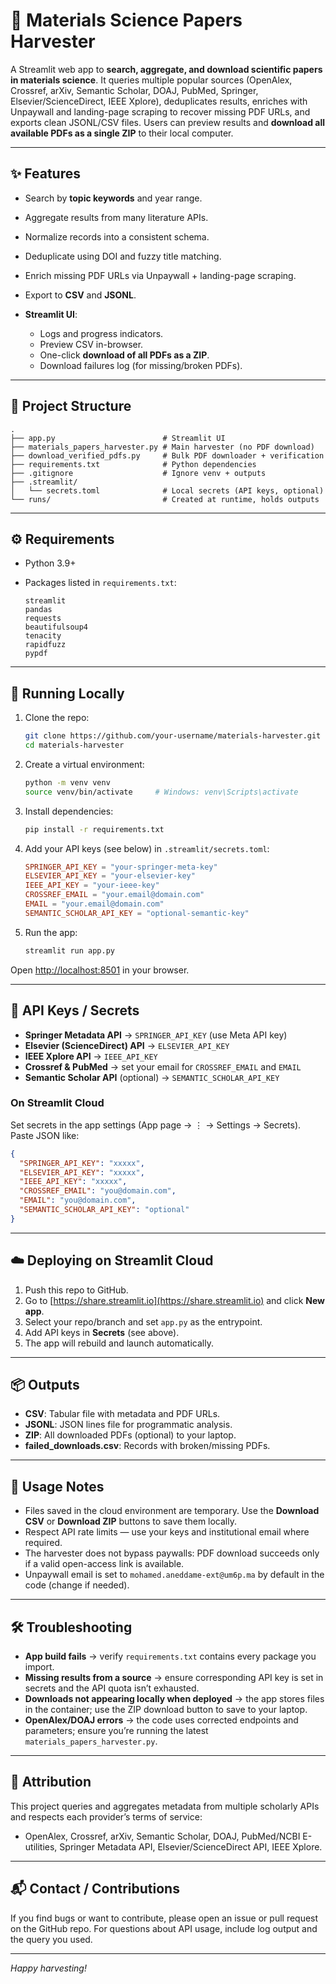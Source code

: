 # 🔬 Materials Science Papers Harvester

A Streamlit web app to **search, aggregate, and download scientific papers in materials science**.
It queries multiple popular sources (OpenAlex, Crossref, arXiv, Semantic Scholar, DOAJ, PubMed, Springer, Elsevier/ScienceDirect, IEEE Xplore), deduplicates results, enriches with Unpaywall and landing-page scraping to recover missing PDF URLs, and exports clean JSONL/CSV files. Users can preview results and **download all available PDFs as a single ZIP** to their local computer.

---

## ✨ Features

* Search by **topic keywords** and year range.
* Aggregate results from many literature APIs.
* Normalize records into a consistent schema.
* Deduplicate using DOI and fuzzy title matching.
* Enrich missing PDF URLs via Unpaywall + landing-page scraping.
* Export to **CSV** and **JSONL**.
* **Streamlit UI**:

  * Logs and progress indicators.
  * Preview CSV in-browser.
  * One-click **download of all PDFs as a ZIP**.
  * Download failures log (for missing/broken PDFs).

---

## 📂 Project Structure

```
.
├── app.py                        # Streamlit UI
├── materials_papers_harvester.py # Main harvester (no PDF download)
├── download_verified_pdfs.py     # Bulk PDF downloader + verification
├── requirements.txt              # Python dependencies
├── .gitignore                    # Ignore venv + outputs
├── .streamlit/
│   └── secrets.toml              # Local secrets (API keys, optional)
└── runs/                         # Created at runtime, holds outputs
```

---

## ⚙️ Requirements

* Python 3.9+
* Packages listed in `requirements.txt`:

  ```
  streamlit
  pandas
  requests
  beautifulsoup4
  tenacity
  rapidfuzz
  pypdf
  ```

---

## 🚀 Running Locally

1. Clone the repo:

   ```bash
   git clone https://github.com/your-username/materials-harvester.git
   cd materials-harvester
   ```

2. Create a virtual environment:

   ```bash
   python -m venv venv
   source venv/bin/activate     # Windows: venv\Scripts\activate
   ```

3. Install dependencies:

   ```bash
   pip install -r requirements.txt
   ```

4. Add your API keys (see below) in `.streamlit/secrets.toml`:

   ```toml
   SPRINGER_API_KEY = "your-springer-meta-key"
   ELSEVIER_API_KEY = "your-elsevier-key"
   IEEE_API_KEY = "your-ieee-key"
   CROSSREF_EMAIL = "your.email@domain.com"
   EMAIL = "your.email@domain.com"
   SEMANTIC_SCHOLAR_API_KEY = "optional-semantic-key"
   ```

5. Run the app:

   ```bash
   streamlit run app.py
   ```

Open [http://localhost:8501](http://localhost:8501) in your browser.

---

## 🔑 API Keys / Secrets

* **Springer Metadata API** → `SPRINGER_API_KEY` (use Meta API key)
* **Elsevier (ScienceDirect) API** → `ELSEVIER_API_KEY`
* **IEEE Xplore API** → `IEEE_API_KEY`
* **Crossref & PubMed** → set your email for `CROSSREF_EMAIL` and `EMAIL`
* **Semantic Scholar API** (optional) → `SEMANTIC_SCHOLAR_API_KEY`

### On Streamlit Cloud

Set secrets in the app settings (App page → ⋮ → Settings → Secrets). Paste JSON like:

```json
{
  "SPRINGER_API_KEY": "xxxxx",
  "ELSEVIER_API_KEY": "xxxxx",
  "IEEE_API_KEY": "xxxxx",
  "CROSSREF_EMAIL": "you@domain.com",
  "EMAIL": "you@domain.com",
  "SEMANTIC_SCHOLAR_API_KEY": "optional"
}
```

---

## ☁️ Deploying on Streamlit Cloud

1. Push this repo to GitHub.
2. Go to [https://share.streamlit.io](https://share.streamlit.io) and click **New app**.
3. Select your repo/branch and set `app.py` as the entrypoint.
4. Add API keys in **Secrets** (see above).
5. The app will rebuild and launch automatically.

---

## 📦 Outputs

* **CSV**: Tabular file with metadata and PDF URLs.
* **JSONL**: JSON lines file for programmatic analysis.
* **ZIP**: All downloaded PDFs (optional) to your laptop.
* **failed\_downloads.csv**: Records with broken/missing PDFs.

---

## 🧭 Usage Notes

* Files saved in the cloud environment are temporary. Use the **Download CSV** or **Download ZIP** buttons to save them locally.
* Respect API rate limits — use your keys and institutional email where required.
* The harvester does not bypass paywalls: PDF download succeeds only if a valid open-access link is available.
* Unpaywall email is set to `mohamed.aneddame-ext@um6p.ma` by default in the code (change if needed).

---

## 🛠 Troubleshooting

* **App build fails** → verify `requirements.txt` contains every package you import.
* **Missing results from a source** → ensure corresponding API key is set in secrets and the API quota isn’t exhausted.
* **Downloads not appearing locally when deployed** → the app stores files in the container; use the ZIP download button to save to your laptop.
* **OpenAlex/DOAJ errors** → the code uses corrected endpoints and parameters; ensure you’re running the latest `materials_papers_harvester.py`.

---

## 🙏 Attribution

This project queries and aggregates metadata from multiple scholarly APIs and respects each provider’s terms of service:

* OpenAlex, Crossref, arXiv, Semantic Scholar, DOAJ, PubMed/NCBI E-utilities, Springer Metadata API, Elsevier/ScienceDirect API, IEEE Xplore.

---

## 📬 Contact / Contributions

If you find bugs or want to contribute, please open an issue or pull request on the GitHub repo. For questions about API usage, include log output and the query you used.

---

*Happy harvesting!*
